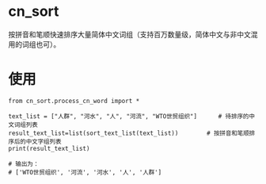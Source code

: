 ﻿# cn_sort

按拼音和笔顺快速排序大量简体中文词组（支持百万数量级，简体中文与非中文混用的词组也可）。

# 使用
```
from cn_sort.process_cn_word import *

text_list = ["人群", "河水", "人", "河流", "WTO世贸组织"]      # 待排序的中文词组列表
result_text_list=list(sort_text_list(text_list))        # 按拼音和笔顺排序后的中文字组列表
print(result_text_list)

# 输出为：
# ['WTO世贸组织', '河流', '河水', '人', '人群']
```